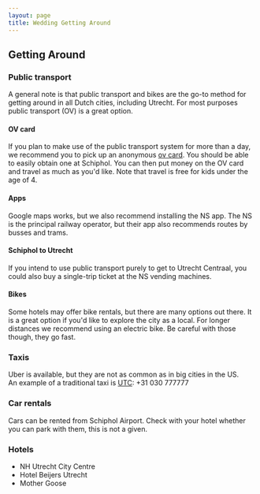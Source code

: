 ```yaml
---
layout: page
title: Wedding Getting Around
---
```


<div class='class_01'>
<h2>Getting Around</h2>
  
<h3>Public transport</h3> 
  
<p>
  A general note is that public transport and bikes are the go-to method for 
  getting around in all Dutch cities, including Utrecht. 
  For most purposes public transport (OV) is a great option. 
</p>
  

  <h4>OV card</h4>
<p>
  If you plan to make use of the public transport system for more than a day, we
  recommend you to pick up an anonymous 
  <a href="https://www.holland.com/global/tourism/information/public-transport/ov-chip-card-5.htm">ov card</a>. 
  You should be able to easily
  obtain one at Schiphol. You can then put money on the OV card and travel as
  much as you'd like. Note that travel is free for kids under the age of 4.  
</p>
  
  <h4>Apps</h4>
<p>
  Google maps works, but we also recommend installing the NS app. 
  The NS is the principal railway operator, but their app also recommends 
  routes by busses and trams. 
</p>

<h4>Schiphol to Utrecht</h4>
<p>
  If you intend to use public transport purely to get to Utrecht Centraal, you
  could also buy a single-trip ticket at the NS vending machines.
</p>

<h4>Bikes</h4>
<p>
  Some hotels may offer bike rentals, but there are many options out there.
  It is a great option if you'd like to explore the city as a local. For 
  longer distances we recommend using an electric bike. Be careful with those 
  though, they go fast.
</p>

<h3>Taxis</h3>
<p>
  Uber is available, but they are not as common as in big cities in the US.
  <br>
  An example of a traditional taxi is <a href="https://utc.nl/">UTC</a>: +31 030 777777
</p>

<h3>Car rentals</h3>
<p>
Cars can be rented from Schiphol Airport. Check with your hotel whether you can
park with them, this is not a given. 
</p>

<h3>Hotels</h3>

<ul>
  <li>NH Utrecht City Centre </li>
  <li>Hotel Beijers Utrecht </li>
  <li>Mother Goose</li>
</ul> 
  
</div> 
